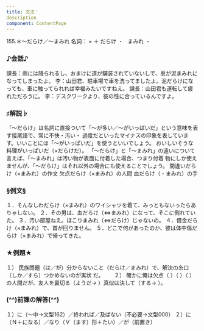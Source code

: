 ```yaml
---
title: 文法：
description
component: ContentPage
---
```



155.＊～だらけ／～まみれ
名詞： × ＋ だらけ ・
  まみれ ・
### ♪会話♪
課長：雨には降られるし、おまけに道が舗装されていないしで、車が泥まみれになってしまったよ。
李：山田君、駐車場で車を洗ってましたよ。泥だらけになっても、車に触ってられれば幸福みたいですねえ。 課長：山田君も運転して疲れただろうに。
李：デスクワークより、彼の性に合っているんですよ。
### ♯解説♭
「～だらけ」は名詞に直接ついて「～が多い／～がいっぱいだ」という意味を表す接尾語で、常に不快・汚い・
過度だといったマイナスの印象を表しています。いいことには「～がいっぱいだ」を使うといいでしょう。
おいしいそうな料理がいっぱいだ（×だらけだ）。
「～だらけ」と「～まみれ」の違いについて言えば、「～まみれ」は汚い物が表面に付着した場合、つまり付着 物にしか使えませんが、「～だらけ」はそれ以外の場合にも使えることでしょう。
間違いだらけ（×まみれ）の作文 欠点だらけ（×まみれ）の人間 血だらけ（・まみれ）の手
### §例文§
１．そんなしわだらけ（×まみれ）のワイシャツを着て、みっともないったらありゃしない。
２．その男は、血だらけ（⇔まみれ）になって、そこに倒れていた。
３．汚い部屋ねえ。ほこりまみれ（⇔だらけ）じゃないの。
４．借金だらけ（×まみれ）で、首が回りません。
５．どこで何があったのか、彼は体中傷だらけ（×まみれ）で帰ってきた。
### ★例題★
１） 民族問題（は／が）分からないこと（だらけ／まみれ）で、解決の糸口（しか／すら）つかめないのが実状
だ。      
２） 確かに俺は欠点（ ）（ ）（ ）の人間だが、友人を裏切る（ようだ→ ）真似は決して（する→ ）。
### (^^)前課の解答(^^)
１）に（～中→文型162）／終われば／及ばない（不必要→文型000）
２）に（Ｎ＋になる）／なり（Ｖ〔ます〕形＋たい）／が（前置き）
